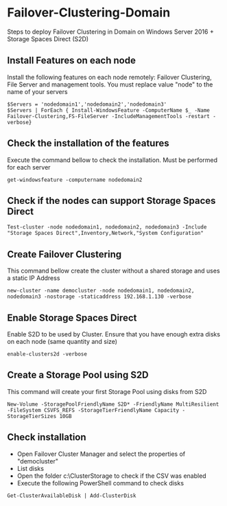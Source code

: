 # Failover-Clustering-Domain
Steps to deploy Failover Clustering in Domain on Windows Server 2016 + Storage Spaces Direct (S2D)


## Install Features on each node ##
Install the following features on each node remotely: Failover Clustering, File Server and management tools. You must replace value "node" to the name of your servers

```
$Servers = 'nodedomain1','nodedomain2','nodedomain3' 
$Servers | ForEach { Install-WindowsFeature -ComputerName $_ -Name Failover-Clustering,FS-FileServer -IncludeManagementTools -restart -verbose}
```

## Check the installation of the features
Execute the command bellow to check the installation. Must be performed for each server

```
get-windowsfeature -computername nodedomain2
```

## Check if the nodes can support Storage Spaces Direct

```
Test-cluster -node nodedomain1, nodedomain2, nodedomain3 -Include "Storage Spaces Direct",Inventory,Network,"System Configuration"
```

## Create Failover Clustering
This command bellow create the cluster without a shared storage and uses a static IP Address

```
new-cluster -name democluster -node nodedomain1, nodedomain2, nodedomain3 -nostorage -staticaddress 192.168.1.130 -verbose
```

## Enable Storage Spaces Direct ##
Enable S2D to be used by Cluster. Ensure that you have enough extra disks on each node (same quantity and size)

```
enable-clusters2d -verbose
```

## Create a Storage Pool using S2D ##
This command will create your first Storage Pool using disks from S2D

```
New-Volume -StoragePoolFriendlyName S2D* -FriendlyName MultiResilient -FileSystem CSVFS_REFS -StorageTierFriendlyName Capacity -StorageTierSizes 10GB
```

## Check installation ##
- Open Failover Cluster Manager and select the properties of "democluster"
- List disks
- Open the folder c:\ClusterStorage to check if the CSV was enabled
- Execute the following PowerShell command to check disks
```
Get-ClusterAvailableDisk | Add-ClusterDisk
```
